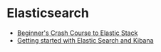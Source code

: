 # Elasticsearch

* [Beginner's Crash Course to Elastic Stack](https://www.youtube.com/playlist?list=PL_mJOmq4zsHZYAyK606y7wjQtC0aoE6Es)
* [Getting started with Elastic Search and Kibana](https://www.youtube.com/playlist?list=PLL2hlSFBmWwyXlmgYGY0iQNVlF1KL5aIJ)
